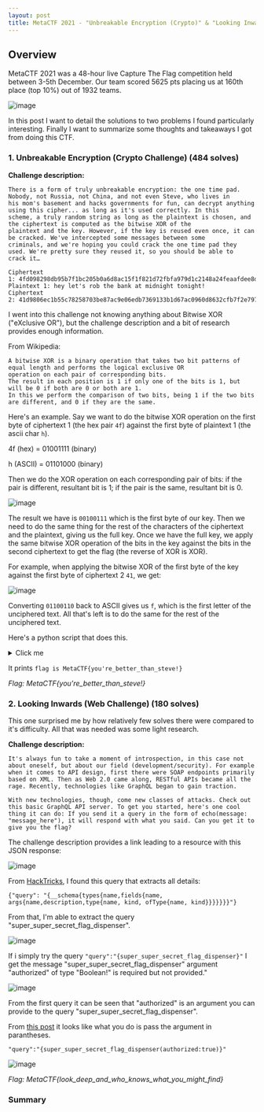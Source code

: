 ```yaml
---
layout: post
title: MetaCTF 2021 - "Unbreakable Encryption (Crypto)" & "Looking Inwards (Web)"
---
```


<h2>Overview</h2>

MetaCTF 2021 was a 48-hour live Capture The Flag competition held between 3-5th December. Our team scored 5625 pts placing us at 160th place (top 10%) out of 1932 teams.

![image](https://user-images.githubusercontent.com/44827973/144810240-b34e0fe3-3c95-4f91-b142-a3a0749e9770.png)

In this post I want to detail the solutions to two problems I found particularly interesting. Finally I want to summarize some thoughts and takeaways I got from doing this CTF.

<!--more-->

<h3>1. Unbreakable Encryption (Crypto Challenge) (484 solves)</h3>

<strong>Challenge description:</strong>
```
There is a form of truly unbreakable encryption: the one time pad. Nobody, not Russia, not China, and not even Steve, who lives in
his mom's basement and hacks governments for fun, can decrypt anything using this cipher... as long as it's used correctly. In this
scheme, a truly random string as long as the plaintext is chosen, and the ciphertext is computed as the bitwise XOR of the
plaintext and the key. However, if the key is reused even once, it can be cracked. We've intercepted some messages between some
criminals, and we're hoping you could crack the one time pad they used. We're pretty sure they reused it, so you should be able to
crack it…

Ciphertext 1: 4fd098298db95b7f1bc205b0a6d8ac15f1f821d72fbfa979d1c2148a24feaafdee8d3108e8ce29c3ce1291
Plaintext 1: hey let's rob the bank at midnight tonight!
Ciphertext 2: 41d9806ec1b55c78258703be87ac9e06edb7369133b1d67ac0960d8632cfb7f2e7974e0ff3c536c1871b
```

I went into this challenge not knowing anything about Bitwise XOR ("eXclusive OR"), but the challenge description and a bit of research provides enough information.

From Wikipedia:

```
A bitwise XOR is a binary operation that takes two bit patterns of equal length and performs the logical exclusive OR
operation on each pair of corresponding bits.
The result in each position is 1 if only one of the bits is 1, but will be 0 if both are 0 or both are 1.
In this we perform the comparison of two bits, being 1 if the two bits are different, and 0 if they are the same.
```

Here's an example. Say we want to do the bitwise XOR operation on the first byte of ciphertext 1 (the hex pair `4f`) against the first byte of plaintext 1 (the ascii char `h`).

4f (hex) = 01001111 (binary)

h (ASCII) = 01101000 (binary)

Then we do the XOR operation on each corresponding pair of bits: if the pair is different, resultant bit is 1; if the pair is the same, resultant bit is 0.

![image](https://user-images.githubusercontent.com/44827973/144806787-17cd2b9c-c63b-4e36-8c35-c55fb438eed8.png)

The result we have is `00100111` which is the first byte of our key.
Then we need to do the same thing for the rest of the characters of the ciphertext and the plaintext, giving us the full key.
Once we have the full key, we apply the same bitwise XOR operation of the bits in the key against the bits in the second ciphertext to get the flag (the reverse of XOR is XOR).

For example, when applying the bitwise XOR of the first byte of the key against the first byte of ciphertext 2 `41`, we get:

![image](https://user-images.githubusercontent.com/44827973/144825815-d1ec5071-effa-48c9-9cc6-d6b53289e8bc.png)

Converting `01100110` back to ASCII gives us `f`, which is the first letter of the unciphered text. All that's left is to do the same for the rest of the unciphered text.

Here's a python script that does this.

<details>
  <summary>Click me</summary>
  
```python3
#!/usr/bin/env python3
import math
import re

'''
Steps:

The given ciphertext is in hex, and the plaintext is in ascii obviously.

1. convert the ciphertext to decimals
2. convert the plaintext chars to decimals
3. do bitwise exclusive OR operation to find the characters making up the key
4. use the key to perform another exclusive OR operation against the second ciphertext (XOR is reversible) to get the flag

'''

# 1. convert the ciphertext to decimal list

s = "4fd098298db95b7f1bc205b0a6d8ac15f1f821d72fbfa979d1c2148a24feaafdee8d3108e8ce29c3ce1291"

# first separate the ciphertext to individual hex characters
hex_chars = re.findall('..',s)

cipher_dec = []

# then convert the hex characters to decimals, stored in cipher_dec
for i in range(len(hex_chars)):
	cipher_dec.append(int(hex_chars[i],16))

# 2. convert the plaintext to decimal list

string = "hey let's rob the bank at midnight tonight!"

plaintext_dec = []

for i in string:
	plaintext_dec.append(ord(i))

# 3. do bitwise exclusive OR operation to find the characters making up the key

key = []

# the bin(cipher_dec[i] ^ plaintext_dec[i]) function returns binary characters. We need to change back to decimal
for i in range(0,43):

	key.append(bin(cipher_dec[i] ^ plaintext_dec[i]))

# changing back to decimal. Then we have the key
key_dec = []

for i in key:
	key_dec.append(int(i,2))

# 4. use the key to perform another exclusive OR operation against the second ciphertext (XOR is reversible) to get the flag

# the second ciphertext which we are trying to decrypt
s2 = "41d9806ec1b55c78258703be87ac9e06edb7369133b1d67ac0960d8632cfb7f2e7974e0ff3c536c1871b"

# again split into hex characters
hex_chars2 = re.findall('..',s2)

#convert from hex to decimal
cipher_dec2 = []

for i in range(len(hex_chars2)):
	cipher_dec2.append(int(hex_chars2[i],16))

# do bitwise XOR for each character in the key with each character in the second ciphertext
unciphered = []

for i in range(0,42):
	unciphered.append(bin(key_dec[i] ^ cipher_dec2[i]))

text = []

# (chr(int(i,2))) converts binary > decimal > ascii chars
for i in unciphered:
	text.append(chr(int(i,2)))

flag = "".join(text)

print(flag)

  ```
</details>

It prints `flag is MetaCTF{you're_better_than_steve!}`

*Flag: MetaCTF{you're_better_than_steve!}*

<h3>2. Looking Inwards (Web Challenge) (180 solves)</h3>

This one surprised me by how relatively few solves there were compared to it's difficulty. All that was needed was some light research.

<strong>Challenge description:</strong>
```
It's always fun to take a moment of introspection, in this case not about oneself, but about our field (development/security). For example when it comes to API design, first there were SOAP endpoints primarily based on XML. Then as Web 2.0 came along, RESTful APIs became all the rage. Recently, technologies like GraphQL began to gain traction.

With new technologies, though, come new classes of attacks. Check out this basic GraphQL API server. To get you started, here's one cool thing it can do: If you send it a query in the form of echo(message: "message_here"), it will respond with what you said. Can you get it to give you the flag?
``` 

The challenge description provides a link leading to a resource with this JSON response:

![image](https://user-images.githubusercontent.com/44827973/144930798-e953cf6d-c4b1-43e2-b868-6a2d3e56f85b.png)

From [HackTricks](https://book.hacktricks.xyz/pentesting/pentesting-web/graphql#query-__schema-types-name-fields-name), I found this query that extracts all details:

`{"query": "{__schema{types{name,fields{name, args{name,description,type{name, kind, ofType{name, kind}}}}}}}"}`

From that, I'm able to extract the query "super_super_secret_flag_dispenser".

![image](https://user-images.githubusercontent.com/44827973/144931279-0b215670-57b8-485c-9ebb-741cf389a0b4.png)

If i simply try the query `"query":"{super_super_secret_flag_dispenser}"` I get the message "super_super_secret_flag_dispenser\" argument \"authorized\" of type \"Boolean!\" is required but not provided."

![image](https://user-images.githubusercontent.com/44827973/144931367-60b64f4a-743e-48fd-8c62-b77c43dccb2d.png)

From the first query it can be seen that "authorized" is an argument you can provide to the query "super_super_secret_flag_dispenser".

From [this post](https://stackoverflow.com/questions/69465830/graphql-query-error-message-argument-is-required-but-it-was-not-provided) it looks like what you do is pass the argument in parantheses.

`"query":"{super_super_secret_flag_dispenser(authorized:true)}"`

![image](https://user-images.githubusercontent.com/44827973/144931470-48889455-89d5-43fe-9906-3821e2f3fadd.png)

*Flag: MetaCTF{look_deep_and_who_knows_what_you_might_find}*

<h3>Summary</h3>
